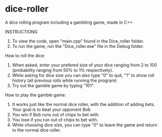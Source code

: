 # dice-roller
A dice rolling program including a gambling game, made in C++.

INSTRUCTIONS:

1. To view the code, open "main.cpp" found in the Dice_roller folder. 
2. To run the game, run the "Dice_roller.exe" file in the Debug folder. 

How to roll the dice:
1. When asked, enter your prefered size of your dice ranging from 2 to 100 (probability ranging from 50% to 1% respectively).
2. While asking for dice size you can also type "0" to quit, "1" to show roll history (all previous rolls while running the program)
3. Try out the gamble game by typing "101".

How to play the gamble game:
1. It works just like the normal dice roller, with the addition of adding bets. Your goal is to beat your opponent Bob
2. You win if Bob runs out of chips to bet with.
3. You lose if you run out of chips to bet with.
4. While choosing dice size, you can type "0" to leave the game and return to the normal dice roller.
